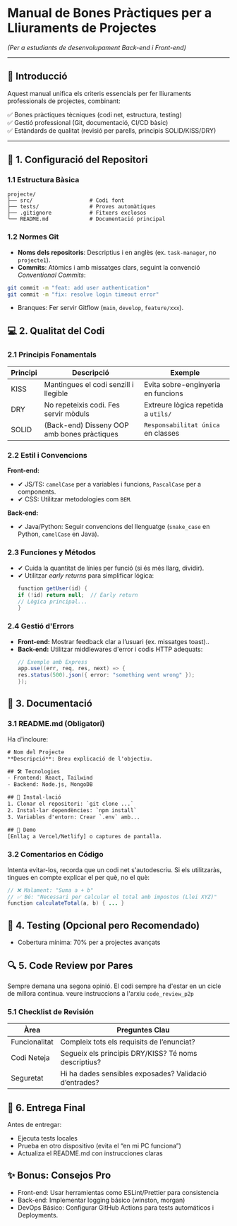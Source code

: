# Manual de Bones Pràctiques per a Lliuraments de Projectes  
*(Per a estudiants de desenvolupament Back-end i Front-end)*

---

## 📌 Introducció

Aquest manual unifica els criteris essencials per fer lliuraments professionals de projectes, combinant:

✅ Bones pràctiques tècniques (codi net, estructura, testing)  
✅ Gestió professional (Git, documentació, CI/CD bàsic)  
✅ Estàndards de qualitat (revisió per parells, principis SOLID/KISS/DRY)

---

## 🔧 1. Configuració del Repositori

### 1.1 Estructura Bàsica

```plaintext
projecte/
├── src/                  # Codi font
├── tests/                # Proves automàtiques  
├── .gitignore            # Fitxers exclosos  
└── README.md             # Documentació principal
```


### 1.2 Normes Git

- **Noms dels repositoris**: Descriptius i en anglès (ex. `task-manager`, no `projecte1`).
- **Commits**: Atòmics i amb missatges clars, seguint la convenció *Conventional Commits*:

```bash
git commit -m "feat: add user authentication"
git commit -m "fix: resolve login timeout error"
```
- Branques: Fer servir Gitflow (`main`, `develop`, `feature/xxx`).

## 💻 2. Qualitat del Codi

### 2.1 Principis Fonamentals

| Principi | Descripció                                  | Exemple                             |
| -------- | ------------------------------------------- | ----------------------------------- |
| KISS     | Mantingues el codi senzill i llegible       | Evita sobre-enginyeria en funcions  |
| DRY      | No repeteixis codi. Fes servir mòduls       | Extreure lògica repetida a `utils/` |
| SOLID    | (Back-end) Disseny OOP amb bones pràctiques | `Responsabilitat única` en classes  |


### 2.2 Estil i Convencions

**Front-end:**
- ✔ JS/TS: `camelCase` per a variables i funcions, `PascalCase` per a components.
- ✔ CSS: Utilitzar metodologies com `BEM`.

**Back-end:**
- ✔ Java/Python: Seguir convencions del llenguatge (`snake_case` en Python, `camelCase` en Java).

### 2.3 Funciones y Métodos

- ✔ Cuida la quantitat de línies per funció (si és més llarg, dividir).
- ✔ Utilitzar *early returns* para simplificar lógica:
    ```java
    function getUser(id) {
    if (!id) return null;  // Early return
    // Lògica principal...
    }
    ```

### 2.4 Gestió d'Errors

- **Front-end:** Mostrar feedback clar a l’usuari (ex. missatges toast)..
- **Back-end:** Utilitzar middlewares d'error i codis HTTP adequats:
    ```java
    // Exemple amb Express
    app.use((err, req, res, next) => {
    res.status(500).json({ error: "something went wrong" });
    });
    ```

## 📄 3. Documentació

### 3.1 README.md (Obligatori)

Ha d'incloure:
```html
# Nom del Projecte  
**Descripció**: Breu explicació de l'objectiu.  

## 🛠 Tecnologies  
- Frontend: React, Tailwind  
- Backend: Node.js, MongoDB  

## 🚀 Instal·lació  
1. Clonar el repositori: `git clone ...`  
2. Instal·lar dependències: `npm install`  
3. Variables d'entorn: Crear `.env` amb...  

## 📸 Demo  
[Enllaç a Vercel/Netlify] o captures de pantalla.
```

### 3.2 Comentarios en Código

Intenta evitar-los, recorda que un codi net s'autodescriu. Si els utilitzaràs, tingues en compte explicar el per què, no el què:
```java 
// ❌ Malament: "Suma a + b"
// ✅ Bé: "Necessari per calcular el total amb impostos (Llei XYZ)"
function calculateTotal(a, b) { ... }
 ```

## 🧪 4. Testing (Opcional pero Recomendado)

- Cobertura mínima: 70% per a projectes avançats

## 🔍 5. Code Review por Pares

Sempre demana una segona opinió. El codi sempre ha d'estar en un cicle de millora continua. veure instruccions a l'arxiu `code_review_p2p`

### 5.1 Checklist de Revisión

| Àrea          | Preguntes Clau                                         |
| ------------- | ------------------------------------------------------ |
| Funcionalitat | Compleix tots els requisits de l’enunciat?             |
| Codi Neteja   | Segueix els principis DRY/KISS? Té noms descriptius?   |
| Seguretat     | Hi ha dades sensibles exposades? Validació d’entrades? |


## 🚀 6. Entrega Final

Antes de entregar:
- Ejecuta tests locales
- Prueba en otro dispositivo (evita el “en mi PC funciona”)
- Actualiza el README.md con instrucciones claras


## ✨ Bonus: Consejos Pro

- Front-end: Usar herramientas como ESLint/Prettier para consistencia
- Back-end: Implementar logging básico (winston, morgan)
- DevOps Básico: Configurar GitHub Actions para tests automáticos i Deployments.

